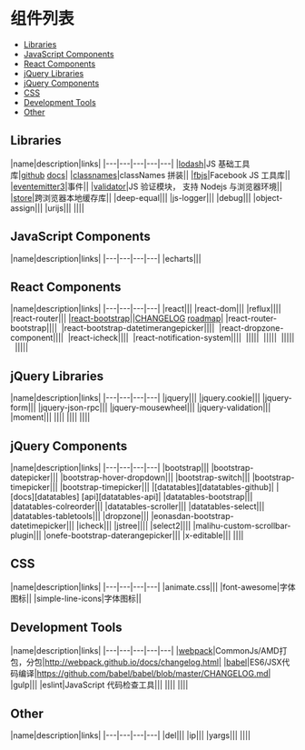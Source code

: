 # 组件列表

- [Libraries](#libraries)
- [JavaScript Components](#javascript-components)
- [React Components](#react-components)
- [jQuery Libraries](#jquery-libraries)
- [jQuery Components](#jquery-components)
- [CSS](#css)
- [Development Tools](#development-tools)
- [Other](#other)

## Libraries

|name|description|links|
|---|---|---|---|---|
|[lodash][lodash]|JS 基础工具库|[github][lodash-github] [docs][lodash-docs]|
|[classnames][classnames]|classNames 拼装||
|[fbjs][fbjs]|Facebook JS 工具库||
|[eventemitter3][eventemitter3]|事件||
|[validator][validator]|JS 验证模块， 支持 Nodejs 与浏览器环境||
|[store][store]|跨浏览器本地缓存库||
|deep-equal|||
|js-logger|||
|debug|||
|object-assign|||
|urijs|||
||||

[lodash]: https://lodash.com/
[lodash-github]: https://github.com/lodash/lodash
[lodash-docs]: https://lodash.com/docs
[classnames]: https://github.com/JedWatson/classnames
[eventemitter3]: https://github.com/primus/eventemitter3
[fbjs]: https://github.com/facebook/fbjs
[validator]: https://github.com/chriso/validator.js
[store]: https://github.com/marcuswestin/store.js

## JavaScript Components

|name|description|links|
|---|---|---|---|
|echarts|||

## React Components

|name|description|links|
|---|---|---|---|
|react|||
|react-dom|||
|reflux||||
|react-router|||
|[react-bootstrap][react-bootstrap]||[CHANGELOG][react-bootstrap-CHANGELOG] [roadmap][react-bootstrap-roadmap]|
|react-router-bootstrap|||| 
|react-bootstrap-datetimerangepicker|||| 
|react-dropzone-component|||| 
|react-icheck|||| 
|react-notification-system|||| 
||||| 
||||| 
||||| 
||||| 

[react-bootstrap]: https://github.com/react-bootstrap/react-bootstrap
[react-bootstrap-CHANGELOG]: https://github.com/react-bootstrap/react-bootstrap/blob/master/CHANGELOG.md
[react-bootstrap-roadmap]: https://github.com/react-bootstrap/react-bootstrap/wiki#100-roadmap


## jQuery Libraries

|name|description|links|
|---|---|---|---|
|jquery|||
|jquery.cookie|||
|jquery-form|||
|jquery-json-rpc|||
|jquery-mousewheel|||
|jquery-validation|||
|moment|||
||||
||||
||||

## jQuery Components

|name|description|links|
|---|---|---|---|
|bootstrap|||
|bootstrap-datepicker|||
|bootstrap-hover-dropdown|||
|bootstrap-switch|||
|bootstrap-timepicker|||
|bootstrap-timepicker|||
|[datatables][datatables-github]| |[docs][datatables] [api][datatables-api]|
|datatables-bootstrap|||
|datatables-colreorder|||
|datatables-scroller|||
|datatables-select|||
|datatables-tabletools|||
|dropzone|||
|eonasdan-bootstrap-datetimepicker|||
|icheck|||
|jstree||||
|select2||||
|malihu-custom-scrollbar-plugin|||
|onefe-bootstrap-daterangepicker|||
|x-editable|||
||||


## CSS

|name|description|links|
|---|---|---|---|
|animate.css|||
|font-awesome|字体图标||
|simple-line-icons|字体图标||

## Development Tools

|name|description|links|
|---|---|---|---|---|
|[webpack](http://webpack.github.io)|CommonJs/AMD打包，分包|http://webpack.github.io/docs/changelog.html|
|[babel](https://babeljs.io)|ES6/JSX代码编译|https://github.com/babel/babel/blob/master/CHANGELOG.md|
|gulp|||
|eslint|JavaScript 代码检查工具|||
||||
||||

## Other

|name|description|links|
|---|---|---|---|
|del|||
|ip|||
|yargs|||
||||
